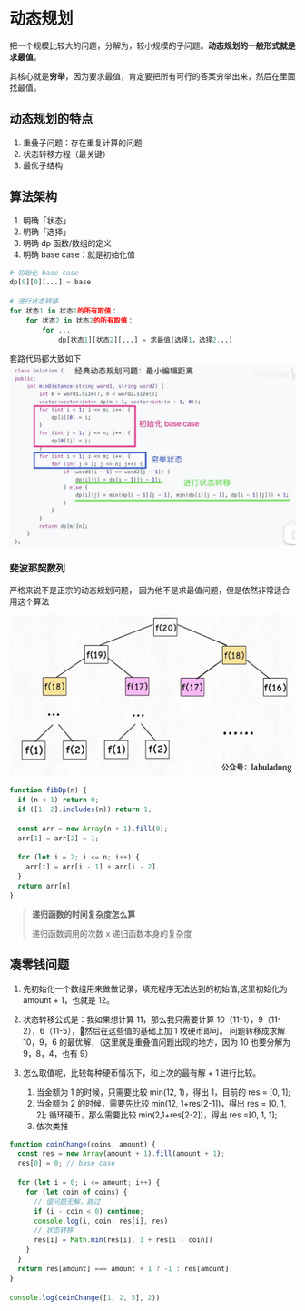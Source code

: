 # 动态规划
把一个规模比较大的问题，分解为，较小规模的子问题。**动态规划的一般形式就是求最值**。

其核心就是**穷举**，因为要求最值，肯定要把所有可行的答案穷举出来，然后在里面找最值。



## 动态规划的特点

1. 重叠子问题：存在重复计算的问题
2. 状态转移方程（最关键）
3. 最优子结构



## 算法架构
1. 明确「状态」
2. 明确「选择」
3. 明确 dp 函数/数组的定义
4. 明确 base case：就是初始化值

```python
# 初始化 base case
dp[0][0][...] = base

# 进行状态转移
for 状态1 in 状态1的所有取值：
    for 状态2 in 状态2的所有取值：
        for ...
            dp[状态1][状态2][...] = 求最值(选择1，选择2...)
```

套路代码都大致如下
![fib.jpg](./pictures/动态规划套路代码.jpg)



### 斐波那契数列

严格来说不是正宗的动态规划问题， 因为他不是求最值问题，但是依然非常适合用这个算法

![fib.jpg](./pictures/fib.jpg)

```javascript
function fibDp(n) {
  if (n < 1) return 0;
  if ([1, 2].includes(n)) return 1;

  const arr = new Array(n + 1).fill(0);
  arr[1] = arr[2] = 1;

  for (let i = 2; i <= n; i++) {
    arr[i] = arr[i - 1] + arr[i - 2]
  }
  return arr[n]
}
```



> **递归函数的时间复杂度怎么算**
>
> 递归函数调用的次数 x 递归函数本身的复杂度



## 凑零钱问题

1. 先初始化一个数组用来做做记录，填充程序无法达到的初始值,这里初始化为 amount + 1，也就是 12。

2. 状态转移公式是：我如果想计算 11，那么我只需要计算 10（11-1），9（11-2），6（11-5），然后在这些值的基础上加 1 枚硬币即可。
 问题转移成求解 10，9，6 的最优解，（这里就是重叠值问题出现的地方，因为 10 也要分解为 9，8，4，也有 9）

3. 怎么取值呢，比较每种硬币情况下，和上次的最有解 + 1 进行比较。
    1. 当金额为 1 的时候，只需要比较 min(12, 1)，得出 1，目前的 res = [0, 1];
    2. 当金额为 2 的时候，需要先比较 min(12, 1+res[2-1])，得出 res = [0, 1, 2]; 循环硬币，那么需要比较     min(2,1+res[2-2])，得出 res =[0, 1, 1];
    3. 依次类推


```javascript
function coinChange(coins, amount) {
  const res = new Array(amount + 1).fill(amount + 1);
  res[0] = 0; // base case

  for (let i = 0; i <= amount; i++) {
    for (let coin of coins) {
      // 值问题无解，跳过
      if (i - coin < 0) continue;
      console.log(i, coin, res[i], res)
      // 状态转移
      res[i] = Math.min(res[i], 1 + res[i - coin])
    }
  }
  return res[amount] === amount + 1 ? -1 : res[amount];
}

console.log(coinChange([1, 2, 5], 2))
```

